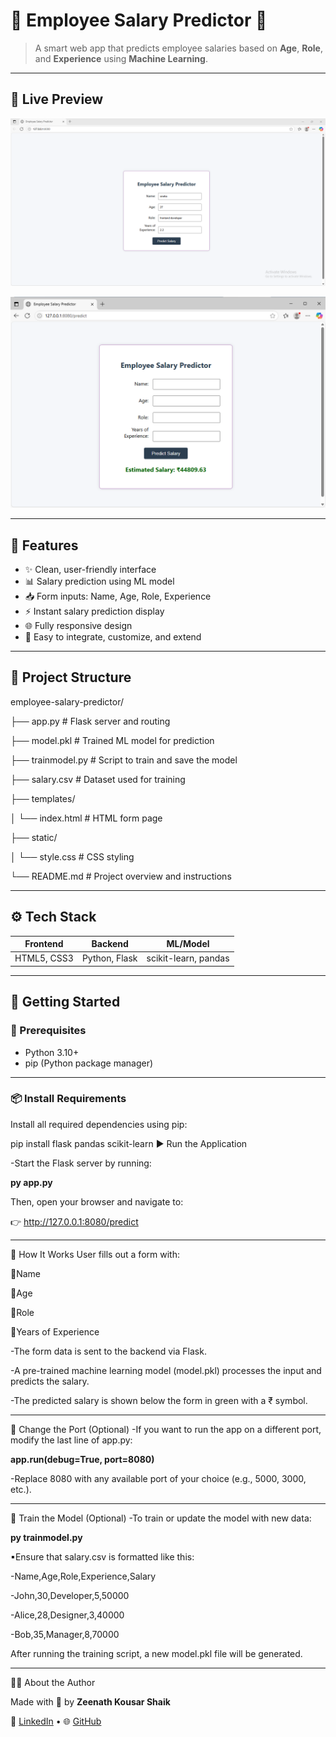 # 💼 Employee Salary Predictor 🔮

> A smart web app that predicts employee salaries based on **Age**, **Role**, and **Experience** using **Machine Learning**.

---

## 📸 Live Preview

![App Preview](screenshot1.png)

![App Preview](screenshot.png)

---

## 🧠 Features

- ✨ Clean, user-friendly interface
- 📊 Salary prediction using ML model
- 📥 Form inputs: Name, Age, Role, Experience
- ⚡ Instant salary prediction display
- 🌐 Fully responsive design
- 🧩 Easy to integrate, customize, and extend

---

## 📁 Project Structure

employee-salary-predictor/

├── app.py # Flask server and routing

├── model.pkl # Trained ML model for prediction

├── trainmodel.py # Script to train and save the model

├── salary.csv # Dataset used for training

├── templates/

│ └── index.html # HTML form page

├── static/

│ └── style.css # CSS styling

└── README.md # Project overview and instructions


---

## ⚙️ Tech Stack

| Frontend     | Backend       | ML/Model            |
|--------------|---------------|---------------------|
| HTML5, CSS3  | Python, Flask | scikit-learn, pandas |

---

## 🚀 Getting Started

### 🔧 Prerequisites

- Python 3.10+
- pip (Python package manager)

---

### 📦 Install Requirements

Install all required dependencies using pip:


pip install flask pandas scikit-learn
▶️ Run the Application



-Start the Flask server by running:

**py app.py**

Then, open your browser and navigate to:

👉 http://127.0.0.1:8080/predict

---

🔁 How It Works
User fills out a form with:

💠Name

💠Age

💠Role

💠Years of Experience




-The form data is sent to the backend via Flask.



-A pre-trained machine learning model (model.pkl) processes the input and predicts the salary.



-The predicted salary is shown below the form in green with a ₹ symbol.

---



🔄 Change the Port (Optional)
-If you want to run the app on a different port, modify the last line of app.py:

**app.run(debug=True, port=8080)**



-Replace 8080 with any available port of your choice (e.g., 5000, 3000, etc.).

---

🧪 Train the Model (Optional)
-To train or update the model with new data:

**py trainmodel.py**



▪Ensure that salary.csv is formatted like this:

-Name,Age,Role,Experience,Salary



-John,30,Developer,5,50000


-Alice,28,Designer,3,40000


-Bob,35,Manager,8,70000


After running the training script, a new model.pkl file will be generated.

---

🙋‍♀️ About the Author

Made with 💖 by **Zeenath Kousar Shaik**

🔗 [LinkedIn](https://www.linkedin.com/in/zeenath-kousar-shaik-642742323/) • 🌐 [GitHub](https://github.com/shaik-zeenath-kousar)

